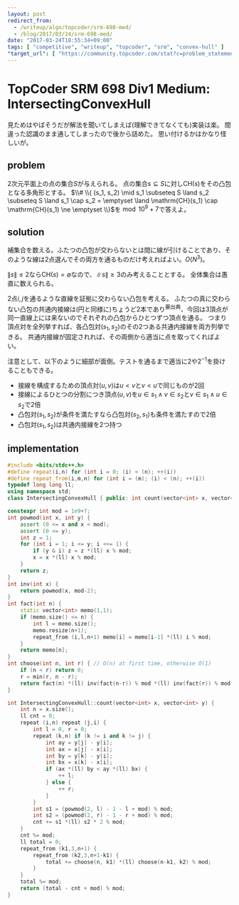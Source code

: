 ```yaml
---
layout: post
redirect_from:
  - /writeup/algo/topcoder/srm-698-med/
  - /blog/2017/03/24/srm-698-med/
date: "2017-03-24T18:55:34+09:00"
tags: [ "competitive", "writeup", "topcoder", "srm", "convex-hull" ]
"target_url": [ "https://community.topcoder.com/stat?c=problem_statement&pm=14357" ]
---
```


# TopCoder SRM 698 Div1 Medium: IntersectingConvexHull

見ためはやばそうだが解法を聞いてしまえば(理解できてなくても)実装は楽。
間違った認識のまま通してしまったので後から詰めた。
思い付けるかはかなり怪しいが。

## problem

$2$次元平面上の点の集合$S$が与えられる。
点の集合$s \subseteq S$に対し$\mathrm{CH}(s)$をその凸包となる多角形とする。
$\\# \\{ (s_1, s_2) \mid s_1 \subseteq S \land s_2 \subseteq S \land s_1 \cap s_2 = \emptyset \land \mathrm{CH}(s_1) \cap \mathrm{CH}(s_1) \ne \emptyset \\}$を$\bmod 10^9+7$で答えよ。

## solution

補集合を数える。ふたつの凸包が交わらないとは間に線が引けることであり、そのような線は$2$点選んでその両方を通るものだけ考えればよい。$O(N^3)$。

$\|s\| \le 2$なら$\mathrm{CH}(s) = \emptyset$なので、$\|s\| \ge 3$のみ考えることとする。
全体集合は愚直に数えられる。

$2$点$i, j$を通るような直線を証拠に交わらない凸包を考える。
ふたつの真に交わらない凸包の共通内接線は(円と同様に)ちょうど$2$本であり<sup>要出典</sup>、今回は$3$頂点が同一直線上には来ないのでそれぞれの凸包からひとつずつ頂点を通る。
つまり頂点対を全列挙すれば、各凸包対$(s_1, s_2)$のその$2$つある共通内接線を両方列挙できる。
共通内接線が固定されれば、その両側から適当に点を取ってくればよい。

注意として、以下のように細部が面倒。テストを通るまで適当に$2$や$2^{-1}$を掛けることもできる。

-   接線を構成するための頂点対$(u, v)$は$u \lt v$と$v \lt u$で同じものが$2$回
-   接線によるひとつの分割につき頂点$(u, v)$を$u \in s_1 \land v \in s_2$と$v \in s_1 \land u \in s_2$で$2$倍
-   凸包対$(s_1, s_2)$が条件を満たすなら凸包対$(s_2, s_1)$も条件を満たすので$2$倍
-   凸包対$(s_1, s_2)$は共通内接線を$2$つ持つ

## implementation

``` c++
#include <bits/stdc++.h>
#define repeat(i,n) for (int i = 0; (i) < (n); ++(i))
#define repeat_from(i,m,n) for (int i = (m); (i) < (n); ++(i))
typedef long long ll;
using namespace std;
class IntersectingConvexHull { public: int count(vector<int> x, vector<int> y); };

constexpr int mod = 1e9+7;
int powmod(int x, int y) {
    assert (0 <= x and x < mod);
    assert (0 <= y);
    int z = 1;
    for (int i = 1; i <= y; i <<= 1) {
        if (y & i) z = z *(ll) x % mod;
        x = x *(ll) x % mod;
    }
    return z;
}
int inv(int x) {
    return powmod(x, mod-2);
}
int fact(int n) {
    static vector<int> memo(1,1);
    if (memo.size() <= n) {
        int l = memo.size();
        memo.resize(n+1);
        repeat_from (i,l,n+1) memo[i] = memo[i-1] *(ll) i % mod;
    }
    return memo[n];
}
int choose(int n, int r) { // O(n) at first time, otherwise O(1)
    if (n < r) return 0;
    r = min(r, n - r);
    return fact(n) *(ll) inv(fact(n-r)) % mod *(ll) inv(fact(r)) % mod;
}

int IntersectingConvexHull::count(vector<int> x, vector<int> y) {
    int n = x.size();
    ll cnt = 0;
    repeat (i,n) repeat (j,i) {
        int l = 0, r = 0;
        repeat (k,n) if (k != i and k != j) {
            int ay = y[j] - y[i];
            int ax = x[j] - x[i];
            int by = y[k] - y[i];
            int bx = x[k] - x[i];
            if (ax *(ll) by < ay *(ll) bx) {
                ++ l;
            } else {
                ++ r;
            }
        }
        int s1 = (powmod(2, l) - 1 - l + mod) % mod;
        int s2 = (powmod(2, r) - 1 - r + mod) % mod;
        cnt += s1 *(ll) s2 * 2 % mod;
    }
    cnt %= mod;
    ll total = 0;
    repeat_from (k1,3,n+1) {
        repeat_from (k2,3,n+1-k1) {
            total += choose(n, k1) *(ll) choose(n-k1, k2) % mod;
        }
    }
    total %= mod;
    return (total - cnt + mod) % mod;
}
```
